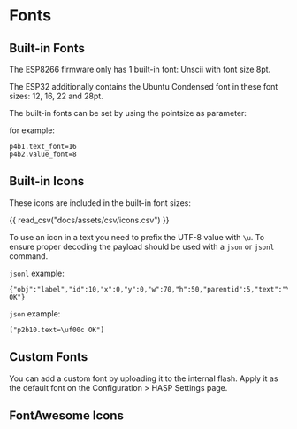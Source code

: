 <h1>Fonts</h1>

## Built-in Fonts

The ESP8266 firmware only has 1 built-in font: Unscii with font size 8pt.

The ESP32 additionally contains the Ubuntu Condensed font in these font sizes: 12, 16, 22 and 28pt.

The built-in fonts can be set by using the pointsize as parameter:

for example:
```
p4b1.text_font=16
p4b2.value_font=8
```

## Built-in Icons

These icons are included in the built-in font sizes:

{{ read_csv("docs/assets/csv/icons.csv") }}

To use an icon in a text you need to prefix the UTF-8 value with `\u`.
To ensure proper decoding the payload should be used with a `json` or `jsonl` command.

`jsonl` example:
```
{"obj":"label","id":10,"x":0,"y":0,"w":70,"h":50,"parentid":5,"text":"\uf00c OK"}
```

`json` example:
```
["p2b10.text=\uf00c OK"]
```

## Custom Fonts

You can add a custom font by uploading it to the internal flash.
Apply it as the default font on the Configuration > HASP Settings page.

## FontAwesome Icons

